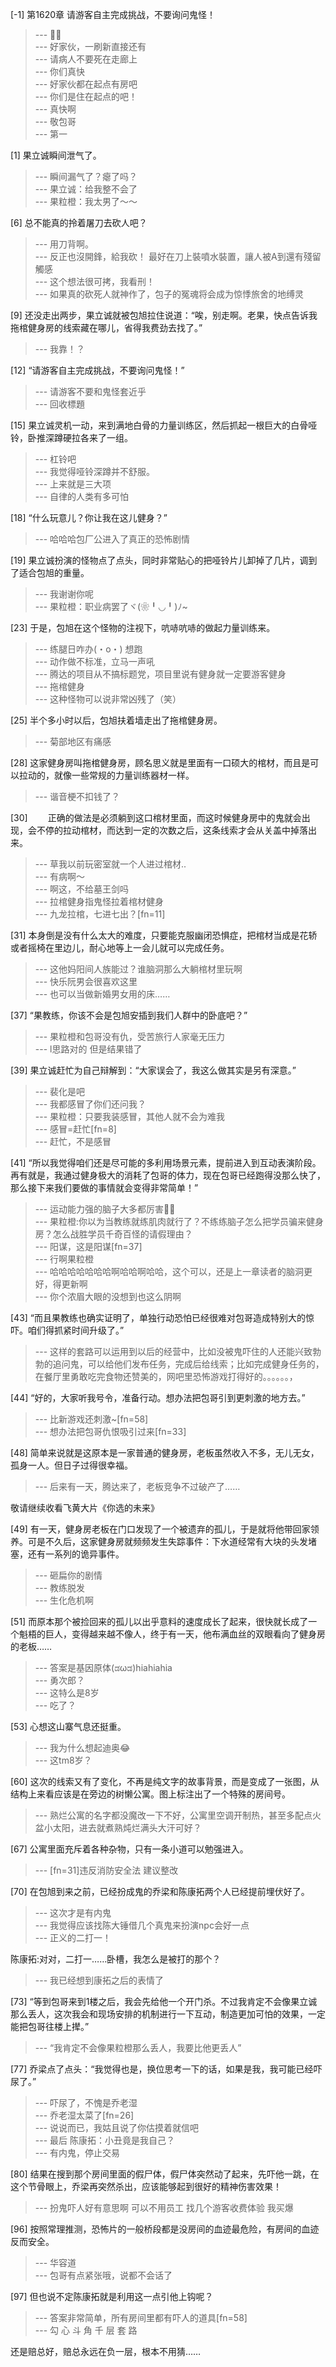 
[-1] 第1620章 请游客自主完成挑战，不要询问鬼怪！
>--- 👣🐾<br>
>--- 好家伙，一刷新直接还有<br>
>--- 请病人不要死在走廊上<br>
>--- 你们真快<br>
>--- 好家伙都在起点有房吧<br>
>--- 你们是住在起点的吧！<br>
>--- 真快啊<br>
>--- 敬包哥<br>
>--- 第一<br>

[1] 果立诚瞬间泄气了。
>--- 瞬间漏气了？瘪了吗？<br>
>--- 果立诚：给我整不会了<br>
>--- 果粒橙：我太男了～～<br>

[6] 总不能真的拎着屠刀去砍人吧？
>--- 用刀背啊。<br>
>--- 反正也沒開鋒，給我砍！
最好在刀上裝噴水裝置，讓人被A到還有殘留觸感<br>
>--- 这个想法很可拷，我看刑！<br>
>--- 如果真的砍死人就神作了，包子的冤魂将会成为惊悸旅舍的地缚灵<br>

[9] 还没走出两步，果立诚就被包旭拉住说道：“唉，别走啊。老果，快点告诉我拖棺健身房的线索藏在哪儿，省得我费劲去找了。”
>--- 我靠！？<br>

[12] “请游客自主完成挑战，不要询问鬼怪！”
>--- 请游客不要和鬼怪套近乎<br>
>--- 回收標題<br>

[15] 果立诚灵机一动，来到满地白骨的力量训练区，然后抓起一根巨大的白骨哑铃，卧推深蹲硬拉各来了一组。
>--- 杠铃吧<br>
>--- 我觉得哑铃深蹲并不舒服。<br>
>--- 上来就是三大项<br>
>--- 自律的人类有多可怕<br>

[18] “什么玩意儿？你让我在这儿健身？”
>--- 哈哈哈包厂公进入了真正的恐怖剧情<br>

[19] 果立诚扮演的怪物点了点头，同时非常贴心的把哑铃片儿卸掉了几片，调到了适合包旭的重量。
>--- 我谢谢你呢<br>
>--- 果粒橙：职业病罢了ヾ(❀╹◡╹)ﾉ~<br>

[23] 于是，包旭在这个怪物的注视下，吭哧吭哧的做起力量训练来。
>--- 练腿日咋办(・o・)
想跑<br>
>--- 动作做不标准，立马一声吼<br>
>--- 腾达的项目从不搞标题党，项目里说有健身就一定要游客健身<br>
>--- 拖棺健身<br>
>--- 这种怪物可以说非常凶残了（笑）<br>

[25] 半个多小时以后，包旭扶着墙走出了拖棺健身房。
>--- 菊部地区有痛感<br>

[28] 这家健身房叫拖棺健身房，顾名思义就是里面有一口硕大的棺材，而且是可以拉动的，就像一些常规的力量训练器材一样。
>--- 谐音梗不扣钱了？<br>

[30] 　　正确的做法是必须躺到这口棺材里面，而这时候健身房中的鬼就会出现，会不停的拉动棺材，而达到一定的次数之后，这条线索才会从关盖中掉落出来。
>--- 草我以前玩密室就一个人进过棺材..<br>
>--- 有病啊～<br>
>--- 啊这，不给墓王剑吗<br>
>--- 拉棺健身指鬼怪拉着棺材健身<br>
>--- 九龙拉棺，七进七出？[fn=11]<br>

[31] 本身倒是没有什么太大的难度，只要能克服幽闭恐惧症，把棺材当成是花轿或者摇椅在里边儿，耐心地等上一会儿就可以完成任务。
>--- 这他妈阳间人族能过？谁脑洞那么大躺棺材里玩啊<br>
>--- 快乐阮男会很喜欢这里<br>
>--- 也可以当做新婚男女用的床……<br>

[37] “果教练，你该不会是包旭安插到我们人群中的卧底吧？”
>--- 果粒橙和包哥没有仇，受苦旅行人家毫无压力<br>
>--- l思路对的 但是结果错了<br>

[39] 果立诚赶忙为自己辩解到：“大家误会了，我这么做其实是另有深意。”
>--- 裴化是吧<br>
>--- 我都感冒了你们还问我？<br>
>--- 果粒橙：只要我装感冒，其他人就不会为难我<br>
>--- 感冒=赶忙[fn=8]<br>
>--- 赶忙，不是感冒<br>

[41] “所以我觉得咱们还是尽可能的多利用场景元素，提前进入到互动表演阶段。再有就是，我通过健身极大的消耗了包哥的体力，现在包哥已经跑得没那么快了，那么接下来我们要做的事情就会变得非常简单！”
>--- 运动能力强的脑子大多都厉害👍🏻<br>
>--- 果粒橙:你以为当教练就练肌肉就行了？不练练脑子怎么把学员骗来健身房？怎么战胜学员千奇百怪的请假理由？<br>
>--- 阳谋，这是阳谋[fn=37]<br>
>--- 行啊果粒橙<br>
>--- 哈哈哈哈哈哈哈啊哈哈啊哈哈，这个可以，还是上一章读者的脑洞更好，得更新啊<br>
>--- 你个浓眉大眼的没想到也这么阴啊<br>

[43] “而且果教练也确实证明了，单独行动恐怕已经很难对包哥造成特别大的惊吓。咱们得抓紧时间升级了。”
>--- 这样的套路可以运用到以后的经营中，比如没被鬼吓住的人还能兴致勃勃的追问鬼，可以给他们发布任务，完成后给线索；比如完成健身任务的，在餐厅里勇敢吃完食物还赞美的，网吧里恐怖游戏打得好的。。。。。。，<br>

[44] “好的，大家听我号令，准备行动。想办法把包哥引到更刺激的地方去。”
>--- 比新游戏还刺激~[fn=58]<br>
>--- 想办法把包哥仇恨吸引过来[fn=33]<br>

[48] 简单来说就是这原本是一家普通的健身房，老板虽然收入不多，无儿无女，孤身一人。但日子过得很幸福。
>--- 后来有一天，腾达来了，老板竞争不过破产了……

敬请继续收看飞黄大片《你选的未来》<br>

[49] 有一天，健身房老板在门口发现了一个被遗弃的孤儿，于是就将他带回家领养。可是不久后，这家健身房就频频发生失踪事件：下水道经常有大块的头发堵塞，还有一系列的诡异事件。
>--- 砸扁你的剧情<br>
>--- 教练脱发<br>
>--- 生化危机啊<br>

[51] 而原本那个被捡回来的孤儿以出乎意料的速度成长了起来，很快就长成了一个魁梧的巨人，变得越来越不像人，终于有一天，他布满血丝的双眼看向了健身房的老板……
>--- 答案是基因原体(ಡωಡ)hiahiahia <br>
>--- 勇次郎？<br>
>--- 这特么是8岁<br>
>--- 吃了？<br>

[53] 心想这山寨气息还挺重。
>--- 我为什么想起迪奥😂<br>
>--- 这tm8岁？<br>

[60] 这次的线索又有了变化，不再是纯文字的故事背景，而是变成了一张图，从结构上来看应该是在旁边的树懒公寓。图上标注出了一个特殊的房间号。
>--- 熟烂公寓的名字都没魔改一下不好，公寓里空调开制热，甚至多配点火盆小太阳，进去就煮熟炖烂满头大汗可好？<br>

[67] 公寓里面充斥着各种杂物，只有一条小道可以勉强进入。
>--- [fn=31]违反消防安全法 建议整改<br>

[70] 在包旭到来之前，已经扮成鬼的乔梁和陈康拓两个人已经提前埋伏好了。
>--- 这次才是有内鬼<br>
>--- 我觉得应该找陈大锤借几个真鬼来扮演npc会好一点<br>
>--- 正义的二打一！

陈康拓:对对，二打一……卧槽，我怎么是被打的那个？<br>
>--- 我已经想到康拓之后的表情了<br>

[73] “等到包哥来到1楼之后，我会先给他一个开门杀。不过我肯定不会像果立诚那么丢人，这次我会和现场安排的机制进行一下互动，制造更加可怕的效果，一定能把包哥往楼上撵。”
>--- “我肯定不会像果粒橙那么丢人，我要比他更丢人”<br>

[77] 乔梁点了点头：“我觉得也是，换位思考一下的话，如果是我，我可能已经吓尿了。”
>--- 吓尿了，不愧是乔老湿<br>
>--- 乔老湿太菜了[fn=26]<br>
>--- 说说而已，我姑且说了你估摸着就信吧<br>
>--- 最后
陈康拓：小丑竟是我自己？<br>
>--- 有内鬼，停止交易<br>

[80] 结果在搜到那个房间里面的假尸体，假尸体突然动了起来，先吓他一跳，在这个节骨眼上，乔梁再突然杀出，应该能够起到很好的精神伤害效果！
>--- 扮鬼吓人好有意思啊 可以不用员工 找几个游客收费体验 我买爆 <br>

[96] 按照常理推测，恐怖片的一般桥段都是没房间的血迹最危险，有房间的血迹反而安全。
>--- 华容道<br>
>--- 包哥有点紧张哦，说都不会话了<br>

[97] 但也说不定陈康拓就是利用这一点引他上钩呢？
>--- 答案非常简单，所有房间里都有吓人的道具[fn=58]<br>
>--- 勾 心 斗 角
千 层 套 路

还是赔总好，赔总永远在负一层，根本不用猜……<br>
